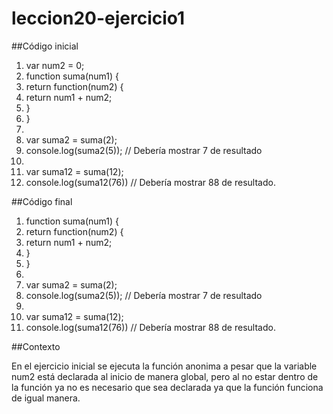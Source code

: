 # leccion20-ejercicio1

##Código inicial

1. var num2 = 0;
2. function suma(num1) {
3. 	  return function(num2) {
4. 	  return num1 + num2;
5.	  }
6. }
7. 
8. var suma2 = suma(2);
9. console.log(suma2(5)); // Debería mostrar 7 de resultado
10. 
11. var suma12 = suma(12);
12. console.log(suma12(76)) // Debería mostrar 88 de resultado.


##Código final

1. function suma(num1) {
2.	  return function(num2) {
3.	  return num1 + num2;
4.	  }
5. }
6.
7. var suma2 = suma(2);
8. console.log(suma2(5)); // Debería mostrar 7 de resultado
9. 
10. var suma12 = suma(12);
11. console.log(suma12(76)) // Debería mostrar 88 de resultado.

##Contexto

En el ejercicio inicial se ejecuta la función anonima a pesar que la variable num2 está declarada al inicio de manera global, 
pero al no estar dentro de la función ya no es necesario que sea declarada ya que la función funciona de igual manera. 

